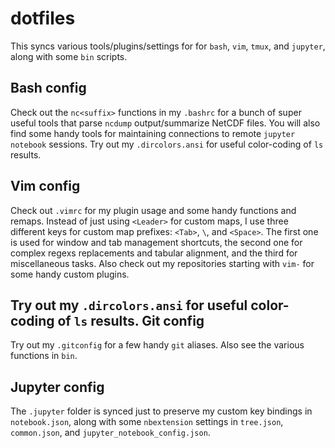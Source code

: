# dotfiles
This syncs various tools/plugins/settings for for `bash`, `vim`, `tmux`, and `jupyter`, along with some `bin` scripts.

## Bash config
Check out the `nc<suffix>` functions in my `.bashrc` for a bunch of super useful tools that parse `ncdump` output/summarize NetCDF files. You will also find some handy tools for maintaining connections to remote `jupyter notebook` sessions.
Try out my `.dircolors.ansi` for useful color-coding of `ls` results. 

## Vim config
Check out `.vimrc` for my plugin usage and some handy functions and remaps. Instead of
just using `<Leader>` for custom maps, I use three different keys for custom
map prefixes: `<Tab>`, `\`, and `<Space>`. The first one is used for window and tab
management shortcuts, the second one for complex regexs replacements and tabular
alignment, and the third for miscellaneous tasks.
Also check out my repositories starting with `vim-` for some handy custom plugins.

## Try out my `.dircolors.ansi` for useful color-coding of `ls` results. Git config
Try out my `.gitconfig` for a few handy `git` aliases. Also see the
various functions in `bin`.

## Jupyter config
The `.jupyter` folder is synced just to preserve my custom key bindings in `notebook.json`, along with some `nbextension` settings in `tree.json`, `common.json`, and `jupyter_notebook_config.json`.
<!-- The `custom` folder contains custom javascript and CSS files controlled by `jupyterthemes`.  -->

